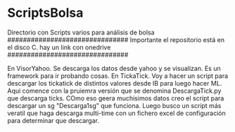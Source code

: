 # ScriptsBolsa
Directorio con Scripts varios para análisis de bolsa
###############################
Importante el repositorio está en el disco C.
hay un link con onedrive
###############################

En VisorYahoo. Se descarga los datos desde yahoo y se visualizan. Es un framework para ir probando cosas.
En TickaTick. Voy a hacer un script para descargar los tickatick de distintos valores desde IB para luego hacer ML.
Aqui comence con la pruiemra versión que se denomina DescargaTick.py que descarga ticks.
COmo eso geera muchisimos datos creo el script para descargar un sg "Descarga1sg" que funciona.
Luego busco un script más veratil que haga descarga multi-time con un fichero excel de configuración para determinar que descargar.




